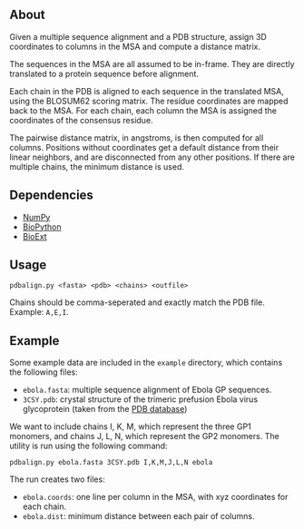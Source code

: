 About
-----

Given a multiple sequence alignment and a PDB structure, assign 3D
coordinates to columns in the MSA and compute a distance matrix.

The sequences in the MSA are all assumed to be in-frame. They are
directly translated to a protein sequence before alignment.

Each chain in the PDB is aligned to each sequence in the translated
MSA, using the BLOSUM62 scoring matrix. The residue coordinates are
mapped back to the MSA. For each chain, each column the MSA is
assigned the coordinates of the consensus residue.

The pairwise distance matrix, in angstroms, is then computed for all
columns. Positions without coordinates get a default distance from
their linear neighbors, and are disconnected from any other
positions. If there are multiple chains, the minimum distance is used.


Dependencies
------------
- [NumPy](<http://www.numpy.org/>)
- [BioPython](<http://biopython.org/wiki/Biopython>)
- [BioExt](<https://github.com/nlhepler/bioext>)


Usage
-----

`pdbalign.py <fasta> <pdb> <chains> <outfile>`

Chains should be comma-seperated and exactly match the PDB
file. Example: `A,E,I`.


Example
-------

Some example data are included in the `example` directory, which
contains the following files:

- `ebola.fasta`: multiple sequence alignment of Ebola GP sequences.
- `3CSY.pdb`: crystal structure of the trimeric prefusion Ebola virus
  glycoprotein (taken from the
  [PDB database](<http://www.rcsb.org/pdb/explore/explore.do?structureId=3csy>))

We want to include chains I, K, M, which represent the three GP1
monomers, and chains J, L, N, which represent the GP2 monomers. The utility is run using the following command:

    pdbalign.py ebola.fasta 3CSY.pdb I,K,M,J,L,N ebola

The run creates two files:

- `ebola.coords`: one line per column in the MSA, with xyz coordinates for each chain.
- `ebola.dist`: minimum distance between each pair of columns.


